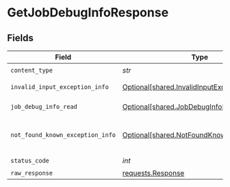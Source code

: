 # GetJobDebugInfoResponse


## Fields

| Field                                                                                            | Type                                                                                             | Required                                                                                         | Description                                                                                      |
| ------------------------------------------------------------------------------------------------ | ------------------------------------------------------------------------------------------------ | ------------------------------------------------------------------------------------------------ | ------------------------------------------------------------------------------------------------ |
| `content_type`                                                                                   | *str*                                                                                            | :heavy_check_mark:                                                                               | N/A                                                                                              |
| `invalid_input_exception_info`                                                                   | [Optional[shared.InvalidInputExceptionInfo]](../../models/shared/invalidinputexceptioninfo.md)   | :heavy_minus_sign:                                                                               | Input failed validation                                                                          |
| `job_debug_info_read`                                                                            | [Optional[shared.JobDebugInfoRead]](../../models/shared/jobdebuginforead.md)                     | :heavy_minus_sign:                                                                               | Successful operation                                                                             |
| `not_found_known_exception_info`                                                                 | [Optional[shared.NotFoundKnownExceptionInfo]](../../models/shared/notfoundknownexceptioninfo.md) | :heavy_minus_sign:                                                                               | Object with given id was not found.                                                              |
| `status_code`                                                                                    | *int*                                                                                            | :heavy_check_mark:                                                                               | N/A                                                                                              |
| `raw_response`                                                                                   | [requests.Response](https://requests.readthedocs.io/en/latest/api/#requests.Response)            | :heavy_minus_sign:                                                                               | N/A                                                                                              |